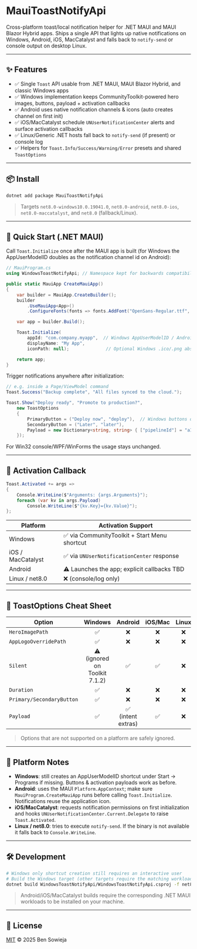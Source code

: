 # MauiToastNotifyApi

Cross-platform toast/local notification helper for .NET MAUI and MAUI Blazor Hybrid apps. Ships a single API that lights up native notifications on Windows, Android, iOS, MacCatalyst and falls back to `notify-send` or console output on desktop Linux.

---

## ✨ Features

- ✅ Single `Toast` API usable from .NET MAUI, MAUI Blazor Hybrid, and classic Windows apps
- ✅ Windows implementation keeps CommunityToolkit-powered hero images, buttons, payload + activation callbacks
- ✅ Android uses native notification channels & icons (auto creates channel on first init)
- ✅ iOS/MacCatalyst schedule `UNUserNotificationCenter` alerts and surface activation callbacks
- ✅ Linux/Generic .NET hosts fall back to `notify-send` (if present) or console log
- ✅ Helpers for `Toast.Info/Success/Warning/Error` presets and shared `ToastOptions`

---

## 📦 Install

```powershell
dotnet add package MauiToastNotifyApi
```

> Targets `net8.0-windows10.0.19041.0`, `net8.0-android`, `net8.0-ios`, `net8.0-maccatalyst`, and `net8.0` (fallback/Linux).

---

## 🚀 Quick Start (.NET MAUI)

Call `Toast.Initialize` once after the MAUI app is built (for Windows the AppUserModelID doubles as the notification channel id on Android):

```csharp
// MauiProgram.cs
using WindowsToastNotifyApi; // Namespace kept for backwards compatibility

public static MauiApp CreateMauiApp()
{
    var builder = MauiApp.CreateBuilder();
    builder
        .UseMauiApp<App>()
        .ConfigureFonts(fonts => fonts.AddFont("OpenSans-Regular.ttf", "OpenSansRegular"));

    var app = builder.Build();

    Toast.Initialize(
        appId: "com.company.myapp",  // Windows AppUserModelID / Android channel id
        displayName: "My App",
        iconPath: null);              // Optional Windows .ico/.png absolute path

    return app;
}
```

Trigger notifications anywhere after initialization:

```csharp
// e.g. inside a Page/ViewModel command
Toast.Success("Backup complete", "All files synced to the cloud.");

Toast.Show("Deploy ready", "Promote to production?",
    new ToastOptions
    {
        PrimaryButton = ("Deploy now", "deploy"),  // Windows buttons only
        SecondaryButton = ("Later", "later"),
        Payload = new Dictionary<string, string> { ["pipelineId"] = "a1b2c3" }
    });
```

For Win32 console/WPF/WinForms the usage stays unchanged.

---

## 🔄 Activation Callback

```csharp
Toast.Activated += args =>
{
    Console.WriteLine($"Arguments: {args.Arguments}");
    foreach (var kv in args.Payload)
        Console.WriteLine($"{kv.Key}={kv.Value}");
};
```

| Platform          | Activation Support                             |
| ----------------- | ---------------------------------------------- |
| Windows           | ✅ via CommunityToolkit + Start Menu shortcut  |
| iOS / MacCatalyst | ✅ via `UNUserNotificationCenter` response     |
| Android           | ⚠️ Launches the app; explicit callbacks TBD    |
| Linux / net8.0    | ❌ (console/log only)                          |

---

## 🧰 ToastOptions Cheat Sheet

| Option                    | Windows | Android | iOS/Mac | Linux |
| ------------------------- | :-----: | :-----: | :-----: | :---: |
| `HeroImagePath`           | ✅      | ❌      | ❌      | ❌    |
| `AppLogoOverridePath`     | ✅      | ❌      | ❌      | ❌    |
| `Silent`                  | ⚠️ (ignored on Toolkit 7.1.2) | ✅ | ✅ | ❌ |
| `Duration`                | ✅      | ❌      | ❌      | ❌    |
| `Primary/SecondaryButton` | ✅      | ❌      | ❌      | ❌    |
| `Payload`                 | ✅      | ✅ (intent extras) | ✅ | ❌ |

> Options that are not supported on a platform are safely ignored.

---

## 📝 Platform Notes

- **Windows**: still creates an AppUserModelID shortcut under Start → Programs if missing. Buttons & activation payloads work as before.
- **Android**: uses the MAUI `Platform.AppContext`; make sure `MauiProgram.CreateMauiApp` runs before calling `Toast.Initialize`. Notifications reuse the application icon.
- **iOS/MacCatalyst**: requests notification permissions on first initialization and hooks `UNUserNotificationCenter.Current.Delegate` to raise `Toast.Activated`.
- **Linux / net8.0**: tries to execute `notify-send`. If the binary is not available it falls back to `Console.WriteLine`.

---

## 🛠 Development

```bash
# Windows only shortcut creation still requires an interactive user
# Build the Windows target (other targets require the matching workloads)
dotnet build WindowsToastNotifyApi/WindowsToastNotifyApi.csproj -f net8.0-windows10.0.19041.0
```

> Android/iOS/MacCatalyst builds require the corresponding .NET MAUI workloads to be installed on your machine.

---

## 📄 License

[MIT](LICENSE) © 2025 Ben Sowieja

